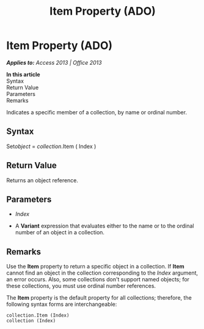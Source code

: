 ﻿---
title: Item Property (ADO)
TOCTitle: Item Property (ADO)
ms:assetid: 793c305f-0e5b-a529-e21f-b7ab0843ed49
ms:mtpsurl: https://msdn.microsoft.com/en-us/library/JJ249499(v=office.15)
ms:contentKeyID: 48545767
ms.date: 09/18/2015
mtps_version: v=office.15
---

# Item Property (ADO)


_**Applies to:** Access 2013 | Office 2013_

**In this article**  
Syntax  
Return Value  
Parameters  
Remarks  

Indicates a specific member of a collection, by name or ordinal number.

## Syntax

Set*object* = *collection*.Item ( Index )

## Return Value

Returns an object reference.

## Parameters

  - *Index*

  - A **Variant** expression that evaluates either to the name or to the ordinal number of an object in a collection.

## Remarks

Use the **Item** property to return a specific object in a collection. If **Item** cannot find an object in the collection corresponding to the *Index* argument, an error occurs. Also, some collections don't support named objects; for these collections, you must use ordinal number references.

The **Item** property is the default property for all collections; therefore, the following syntax forms are interchangeable:

    collection.Item (Index)
    collection (Index)

